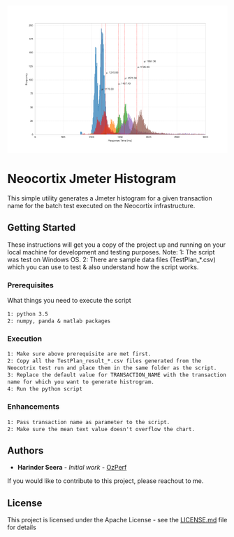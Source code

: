 ![index](https://github.com/hseera/neocortix-jmeter-histogram/blob/main/image/histogram.png)

# Neocortix Jmeter Histogram
This simple utility generates a Jmeter histogram for a given transaction name for the batch test executed on the Neocortix infrastructure. 

## Getting Started

These instructions will get you a copy of the project up and running on your local machine for development and testing purposes.
Note: 
1: The script was test on Windows OS.
2: There are sample data files (TestPlan_*.csv) which you can use to test & also understand how the script works.


### Prerequisites

What things you need to execute the script

```
1: python 3.5
2: numpy, panda & matlab packages

```

### Execution

```
1: Make sure above prerequisite are met first.
2: Copy all the TestPlan_result_*.csv files generated from the Neocotrix test run and place them in the same folder as the script.
3: Replace the default value for TRANSACTION_NAME with the transaction name for which you want to generate histrogram.
4: Run the python script
```

### Enhancements
```
1: Pass transaction name as parameter to the script.
2: Make sure the mean text value doesn't overflow the chart.
```

## Authors

* **Harinder Seera** - *Initial work* - [OzPerf](https://ozperf.com/)

If you would like to contribute to this project, please reachout to me.

## License

This project is licensed under the Apache License - see the [LICENSE.md](LICENSE.md) file for details

